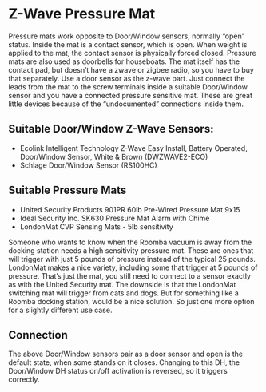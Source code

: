 # Z-Wave Pressure Mat

Pressure mats work opposite to Door/Window sensors, normally “open” status. Inside the mat is a contact sensor, which is open. When weight is applied to the mat, the contact sensor is physically forced closed.
Pressure mats are also used as doorbells for houseboats.
The mat itself has the contact pad, but doesn’t have a zwave or zigbee radio, so you have to buy that separately. Use a door sensor as the z-wave part.
Just connect the leads from the mat to the screw terminals inside a suitable Door/Window sensor and you have a connected pressure sensitive mat. These are great little devices because of the “undocumented” connections inside them.

## Suitable Door/Window Z-Wave Sensors:
- Ecolink Intelligent Technology Z-Wave Easy Install, Battery Operated, Door/Window Sensor, White & Brown (DWZWAVE2-ECO)
- Schlage Door/Window Sensor (RS100HC)

## Suitable Pressure Mats
- United Security Products 901PR 60lb Pre-Wired Pressure Mat 9x15
- Ideal Security Inc. SK630 Pressure Mat Alarm with Chime
- LondonMat CVP Sensing Mats - 5lb sensitivity

Someone who wants to know when the Roomba vacuum is away from the docking station needs a high sensitivity pressure mat. These are ones that will trigger with just 5 pounds of pressure instead of the typical 25 pounds.
LondonMat makes a nice variety, including some that trigger at 5 pounds of pressure. That’s just the mat, you still need to connect to a sensor exactly as with the United Security mat.
The downside is that the LondonMat switching mat will trigger from cats and dogs. But for something like a Roomba docking station, would be a nice solution. So just one more option for a slightly different use case.

## Connection
The above Door/Window sensors pair as a door sensor and open is the default state, when some stands on it closes.
Changing to this DH, the Door/Window DH status on/off activation is reversed, so it triggers correctly.

